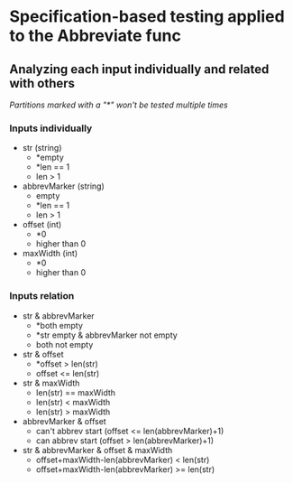 # Specification-based testing applied to the Abbreviate func

## Analyzing each input individually and related with others

_Partitions marked with a "\*" won't be tested multiple times_

### Inputs individually

- str (string)
  - \*empty
  - \*len == 1
  - len > 1
- abbrevMarker (string)
  - empty
  - \*len == 1
  - len > 1
- offset (int)
  - \*0
  - higher than 0
- maxWidth (int)
  - \*0
  - higher than 0

### Inputs relation

- str & abbrevMarker
  - \*both empty
  - \*str empty & abbrevMarker not empty
  - both not empty
- str & offset
  - \*offset > len(str)
  - offset <= len(str)
- str & maxWidth
  - len(str) == maxWidth
  - len(str) < maxWidth
  - len(str) > maxWidth
- abbrevMarker & offset
  - can't abbrev start (offset <= len(abbrevMarker)+1)
  - can abbrev start (offset > len(abbrevMarker)+1)
- str & abbrevMarker & offset & maxWidth
  - offset+maxWidth-len(abbrevMarker) < len(str)
  - offset+maxWidth-len(abbrevMarker) >= len(str)
